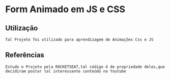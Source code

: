 # Form Animado em JS e CSS
  ## Utilização
    Tal Projeto foi utilizado para aprendizagem de Animações Css e JS
  ## Referências
    Estudo e Projeto pela ROCKETSEAT,tal código é de propriedade deles,que decidiram postar tal interessante conteúdo no Youtube